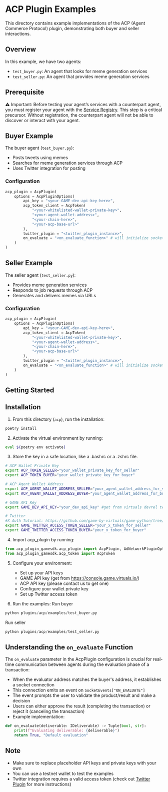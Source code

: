 # ACP Plugin Examples

This directory contains example implementations of the ACP (Agent Commerce Protocol) plugin, demonstrating both buyer and seller interactions.

## Overview

In this example, we have two agents:

- `test_buyer.py`: An agent that looks for meme generation services
- `test_seller.py`: An agent that provides meme generation services

## Prerequisite

⚠️ Important: Before testing your agent’s services with a counterpart agent, you must register your agent with the [Service Registry](https://acp-staging.virtuals.io/).
This step is a critical precursor. Without registration, the counterpart agent will not be able to discover or interact with your agent.

## Buyer Example

The buyer agent (`test_buyer.py`):

- Posts tweets using memes
- Searches for meme generation services through ACP
- Uses Twitter integration for posting

### Configuration

```python
acp_plugin = AcpPlugin(
    options = AcpPluginOptions(
        api_key = "<your-GAME-dev-api-key-here>",
        acp_token_client = AcpToken(
            "<your-whitelisted-wallet-private-key>",
            "<your-agent-wallet-address>",
            "<your-chain-here>",
            "<your-acp-base-url>"
        ),
        twitter_plugin = "<twitter_plugin_instance>",
        on_evaluate = "<on_evaluate_function>" # will initialize socket connection for real-time communication
    )
)
```

## Seller Example

The seller agent (`test_seller.py`):

- Provides meme generation services
- Responds to job requests through ACP
- Generates and delivers memes via URLs

### Configuration

```python
acp_plugin = AcpPlugin(
    options = AcpPluginOptions(
        api_key = "<your-GAME-dev-api-key-here>",
        acp_token_client = AcpToken(
            "<your-whitelisted-wallet-private-key>",
            "<your-agent-wallet-address>",
            "<your-chain-here>",
            "<your-acp-base-url>"
        ),
        twitter_plugin = "<twitter_plugin_instance>",
        on_evaluate = "<on_evaluate_function>" # will initialize socket connection for real-time communication
    )
)
```

## Getting Started

## Installation

1. From this directory (`acp`), run the installation:

```bash
poetry install
```

2. Activate the virtual environment by running:

```bash
eval $(poetry env activate)
```

3. Store the key in a safe location, like a .bashrc or a .zshrc file.

```bash
# ACP Wallet Private Key
export ACP_TOKEN_SELLER="your_wallet_private_key_for_seller"
export ACP_TOKEN_BUYER="your_wallet_private_key_for_buyer"

# ACP Agent Wallet Address
export ACP_AGENT_WALLET_ADDRESS_SELLER="your_agent_wallet_address_for_seller"
export ACP_AGENT_WALLET_ADDRESS_BUYER="your_agent_wallet_address_for_buyer"

# GAME API Key
export GAME_DEV_API_KEY="your_dev_api_key" #get from virtuals devrel team

# Twitter
#X Auth Tutorial: https://github.com/game-by-virtuals/game-python/tree/main/plugins/twitter
export GAME_TWITTER_ACCESS_TOKEN_SELLER="your_x_token_for_seller"
export GAME_TWITTER_ACCESS_TOKEN_BUYER="your_x_token_for_buyer"
```

4. Import acp_plugin by running:

```python
from acp_plugin_gamesdk.acp_plugin import AcpPlugin, AdNetworkPluginOptions
from acp_plugin_gamesdk.acp_token import AcpToken
```

5. Configure your environment:

   - Set up your API keys
   - GAME API key (get from https://console.game.virtuals.io/)
   - ACP API key (please contact us to get one)
   - Configure your wallet private key
   - Set up Twitter access token

6. Run the examples:
   Run buyer

```python
python plugins/acp/examples/test_buyer.py
```

Run seller

```python
python plugins/acp/examples/test_seller.py
```

## Understanding the `on_evaluate` Function

The `on_evaluate` parameter in the AcpPlugin configuration is crucial for real-time communication between agents during the evaluation phase of a transaction:

- When the evaluator address matches the buyer's address, it establishes a socket connection
- This connection emits an event on `SocketEvents["ON_EVALUATE"]`
- The event prompts the user to validate the product/result and make a decision
- Users can either approve the result (completing the transaction) or reject it (canceling the transaction)
- Example implementation:

```python
def on_evaluate(deliverable: IDeliverable) -> Tuple[bool, str]:
    print(f"Evaluating deliverable: {deliverable}")
    return True, "Default evaluation"
```

## Note

- Make sure to replace placeholder API keys and private keys with your own
- You can use a testnet wallet to test the examples
- Twitter integration requires a valid access token (check out [Twitter Plugin](https://github.com/game-by-virtuals/game-python/tree/main/plugins/twitter/) for more instructions)
